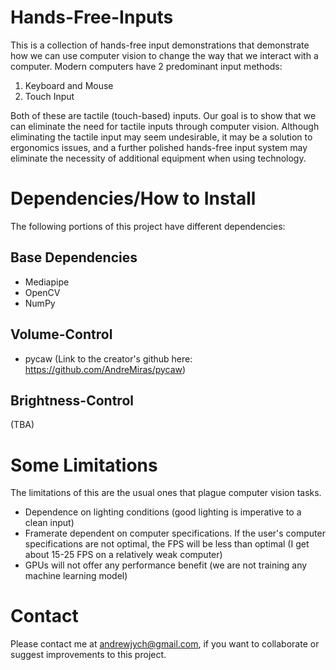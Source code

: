 # Hands-Free-Inputs

This is a collection of hands-free input demonstrations that demonstrate how we can use computer vision to change the way that we interact with a computer. Modern computers have 2 predominant input methods:

1) Keyboard and Mouse
2) Touch Input

Both of these are tactile (touch-based) inputs. Our goal is to show that we can eliminate the need for tactile inputs through computer vision. Although eliminating the tactile input may seem undesirable, it may be a solution to ergonomics issues, and a further polished hands-free input system may eliminate the necessity of additional equipment when using technology.

# Dependencies/How to Install

The following portions of this project have different dependencies:

## Base Dependencies

- Mediapipe
- OpenCV
- NumPy

## Volume-Control

- pycaw (Link to the creator's github here: https://github.com/AndreMiras/pycaw)

## Brightness-Control

(TBA)

# Some Limitations

The limitations of this are the usual ones that plague computer vision tasks.

- Dependence on lighting conditions (good lighting is imperative to a clean input)
- Framerate dependent on computer specifications. If the user's computer specifications are not optimal, the FPS will be less than optimal (I get about 15-25 FPS on a relatively weak computer)
- GPUs will not offer any performance benefit (we are not training any machine learning model)

# Contact

Please contact me at andrewjych@gmail.com, if you want to collaborate or suggest improvements to this project. 
